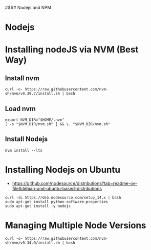 #$$# Nodejs and NPM
# Nodejs 
# Installing nodeJS via NVM (Best Way)
## Install nvm
```
curl -o- https://raw.githubusercontent.com/nvm-sh/nvm/v0.39.7/install.sh | bash
```
## Load nvm
```
export NVM_DIR="$HOME/.nvm"
[ -s "$NVM_DIR/nvm.sh" ] && \. "$NVM_DIR/nvm.sh"
```
## Install Nodejs
```
nvm install --lts
```

# Installing Nodejs on Ubuntu
* https://github.com/nodesource/distributions?tab=readme-ov-file#debian-and-ubuntu-based-distributions
```
curl -sL https://deb.nodesource.com/setup_14.x | bash
sudo apt-get install python-software-properties
sudo apt-get install -y nodejs
```

# Managing Multiple Node Versions
```
curl -o- https://raw.githubusercontent.com/nvm-sh/nvm/v0.34.0/install.sh | bash
```